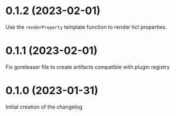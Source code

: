 # 0.1.2 (2023-02-01)
Use the `renderProperty` template function to render hcl properties.

# 0.1.1 (2023-02-01)
Fix goreleaser file to create artifacts compatible with plugin registry

# 0.1.0 (2023-01-31)
Initial creation of the changelog
